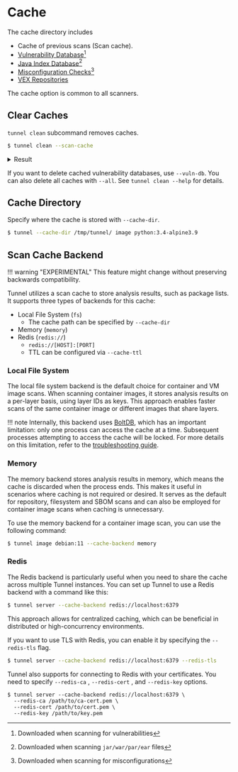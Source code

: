 # Cache

The cache directory includes

- Cache of previous scans (Scan cache).
- [Vulnerability Database][tunnel-db][^1]
- [Java Index Database][tunnel-java-db][^2]
- [Misconfiguration Checks][misconf-checks][^3]
- [VEX Repositories](../supply-chain/vex/repo.md)

The cache option is common to all scanners.

## Clear Caches

`tunnel clean` subcommand removes caches.

```bash
$ tunnel clean --scan-cache
```

<details>
<summary>Result</summary>

```
2024-06-21T21:58:21+04:00       INFO    Removing scan cache...
```

</details>

If you want to delete cached vulnerability databases, use `--vuln-db`.
You can also delete all caches with `--all`.
See `tunnel clean --help` for details.

## Cache Directory

Specify where the cache is stored with `--cache-dir`.

```bash
$ tunnel --cache-dir /tmp/tunnel/ image python:3.4-alpine3.9
```

## Scan Cache Backend

!!! warning "EXPERIMENTAL"
This feature might change without preserving backwards compatibility.

Tunnel utilizes a scan cache to store analysis results, such as package lists.
It supports three types of backends for this cache:

- Local File System (`fs`)
  - The cache path can be specified by `--cache-dir`
- Memory (`memory`)
- Redis (`redis://`)
  - `redis://[HOST]:[PORT]`
  - TTL can be configured via `--cache-ttl`

### Local File System

The local file system backend is the default choice for container and VM image scans.
When scanning container images, it stores analysis results on a per-layer basis, using layer IDs as keys.
This approach enables faster scans of the same container image or different images that share layers.

!!! note
Internally, this backend uses [BoltDB][boltdb], which has an important limitation: only one process can access the cache at a time.
Subsequent processes attempting to access the cache will be locked.
For more details on this limitation, refer to the [troubleshooting guide][parallel-run].

### Memory

The memory backend stores analysis results in memory, which means the cache is discarded when the process ends.
This makes it useful in scenarios where caching is not required or desired.
It serves as the default for repository, filesystem and SBOM scans and can also be employed for container image scans when caching is unnecessary.

To use the memory backend for a container image scan, you can use the following command:

```bash
$ tunnel image debian:11 --cache-backend memory
```

### Redis

The Redis backend is particularly useful when you need to share the cache across multiple Tunnel instances.
You can set up Tunnel to use a Redis backend with a command like this:

```bash
$ tunnel server --cache-backend redis://localhost:6379
```

This approach allows for centralized caching, which can be beneficial in distributed or high-concurrency environments.

If you want to use TLS with Redis, you can enable it by specifying the `--redis-tls` flag.

```bash
$ tunnel server --cache-backend redis://localhost:6379 --redis-tls
```

Tunnel also supports for connecting to Redis with your certificates.
You need to specify `--redis-ca` , `--redis-cert` , and `--redis-key` options.

```
$ tunnel server --cache-backend redis://localhost:6379 \
  --redis-ca /path/to/ca-cert.pem \
  --redis-cert /path/to/cert.pem \
  --redis-key /path/to/key.pem
```

[tunnel-db]: ./db.md#vulnerability-database
[tunnel-java-db]: ./db.md#java-index-database
[misconf-checks]: ../scanner/misconfiguration/check/builtin.md
[boltdb]: https://github.com/etcd-io/bbolt
[parallel-run]: https://khulnasoft.github.io/tunnel/v0.52/docs/references/troubleshooting/#running-in-parallel-takes-same-time-as-series-run

[^1]: Downloaded when scanning for vulnerabilities
[^2]: Downloaded when scanning `jar/war/par/ear` files
[^3]: Downloaded when scanning for misconfigurations
